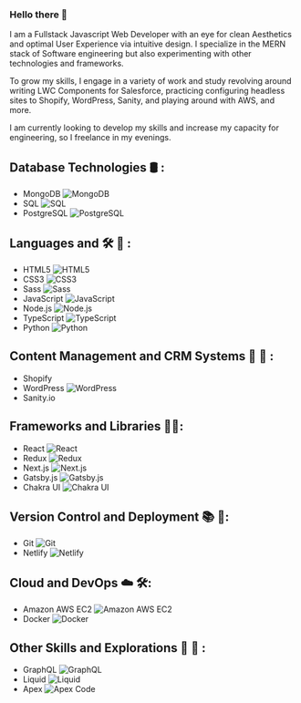 ### Hello there 👋 

I am a Fullstack Javascript Web Developer with an eye for clean Aesthetics and optimal User Experience via intuitive design. I specialize in the MERN stack of Software engineering but also experimenting with other technologies and frameworks. 

To grow my skills, I engage in a variety of work and study revolving around writing LWC Components for Salesforce, practicing configuring headless sites to Shopify, WordPress, Sanity, and playing around with AWS, and more.

I am currently looking to develop my skills and increase my capacity for engineering, so I freelance in my evenings. 

## Database Technologies 🛢️ :

- MongoDB ![MongoDB](https://img.shields.io/badge/-MongoDB-%2347A248?style=flat-square&logo=mongodb&logoColor=ffffff)
- SQL ![SQL](https://img.shields.io/badge/-SQL-025E8C?style=flat-square&logo=sql&logoColor=ffffff)
- PostgreSQL ![PostgreSQL](https://img.shields.io/badge/-PostgreSQL-336791?style=flat-square&logo=postgresql&logoColor=ffffff)

## Languages and 🛠️ 🧰 :

- HTML5 ![HTML5](https://img.shields.io/badge/-HTML5-%23E44D27?style=flat-square&logo=html5&logoColor=ffffff)
- CSS3 ![CSS3](https://img.shields.io/badge/-CSS3-%231572B6?style=flat-square&logo=css3)
- Sass ![Sass](https://img.shields.io/badge/-Sass-%23CC6699?style=flat-square&logo=sass&logoColor=ffffff)
- JavaScript ![JavaScript](https://img.shields.io/badge/-JavaScript-%23F7DF1C?style=flat-square&logo=javascript&logoColor=000000&labelColor=%23F7DF1C&color=%23FFCE5A)
- Node.js ![Node.js](https://img.shields.io/badge/-Node.js-%23339933?style=flat-square&logo=node-dot-js&logoColor=ffffff)
- TypeScript ![TypeScript](https://img.shields.io/badge/-TypeScript-%233178C6?style=flat-square&logo=typescript&logoColor=ffffff)
- Python ![Python](https://img.shields.io/badge/-Python-%233776AB?style=flat-square&logo=python&logoColor=ffffff)

## Content Management and CRM Systems 📄 💼 :

- Shopify
- WordPress ![WordPress](https://img.shields.io/badge/-WordPress-21759B?style=flat-square&logo=wordpress&logoColor=ffffff)
- Sanity.io

## Frameworks and Libraries 🦾🤖:

- React ![React](https://img.shields.io/badge/-React-%231572B6?style=flat-square&logo=react&logoColor=ffffff)
- Redux ![Redux](https://img.shields.io/badge/-Redux-%23764ABC?style=flat-square&logo=redux&logoColor=ffffff)
- Next.js ![Next.js](https://img.shields.io/badge/-Next.js-%23000000?style=flat-square&logo=next-dot-js&logoColor=ffffff)
- Gatsby.js ![Gatsby.js](https://img.shields.io/badge/-Gatsby.js-%23663399?style=flat-square&logo=gatsby&logoColor=ffffff)
- Chakra UI ![Chakra UI](https://img.shields.io/badge/-Chakra%20UI-%23319795?style=flat-square&logo=chakra-ui&logoColor=ffffff)

## Version Control and Deployment 📚 🚀:

- Git ![Git](https://img.shields.io/badge/-Git-%23F05032?style=flat-square&logo=git&logoColor=ffffff)
- Netlify ![Netlify](https://img.shields.io/badge/-Netlify-%2300C7B7?style=flat-square&logo=netlify&logoColor=ffffff)

## Cloud and DevOps ☁️ 🛠️:

- Amazon AWS EC2 ![Amazon AWS EC2](https://img.shields.io/badge/-Amazon%20AWS%20EC2-%23232F3E?style=flat-square&logo=amazon-aws&logoColor=ffffff)
- Docker ![Docker](https://img.shields.io/badge/-Docker-%232496ED?style=flat-square&logo=docker&logoColor=ffffff)

## Other Skills and Explorations 💫 📖 :

- GraphQL ![GraphQL](https://img.shields.io/badge/-GraphQL-%23E434AA?style=flat-square&logo=graphQL&logoColor=ffffff)
-  Liquid ![Liquid](https://img.shields.io/badge/-Liquid-1A7694?style=flat-square&logo=liquid&logoColor=white)
- Apex  ![Apex Code](https://img.shields.io/badge/-Apex%20Code-00A1E0?style=flat-square&logo=apex&logoColor=white)

